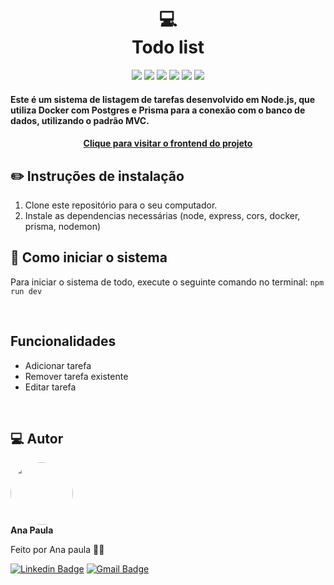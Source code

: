 <h1 align="center">
  💻<br>Todo list
</h1>
<div align="center">
    <img src="https://img.shields.io/badge/docker-%230db7ed.svg?style=for-the-badge&logo=docker&logoColor=white">
  <img src="https://img.shields.io/badge/postgres-%23316192.svg?style=for-the-badge&logo=postgresql&logoColor=white">
  <img src="https://img.shields.io/badge/node.js-6DA55F?style=for-the-badge&logo=node.js&logoColor=white">
  <img src="https://img.shields.io/badge/NODEMON-%23323330.svg?style=for-the-badge&logo=nodemon&logoColor=%BBDEAD">
  <img src="https://img.shields.io/badge/express.js-%23404d59.svg?style=for-the-badge&logo=express&logoColor=%2361DAFB">
  <img src="https://img.shields.io/badge/Prisma-3982CE?style=for-the-badge&logo=Prisma&logoColor=white">
 </div>

#### Este é um sistema de listagem de tarefas desenvolvido em Node.js, que utiliza Docker com Postgres e Prisma para a conexão com o banco de dados, utilizando o padrão MVC.
<div align="center">
  <h4><a href="https://github.com/anapaulasanto/todo-list/tree/main">Clique para visitar o frontend do projeto</a></h4>
</div>


## ✏️ Instruções de instalação
1. Clone este repositório para o seu computador.
2. Instale as dependencias necessárias (node, express, cors, docker, prisma, nodemon)

## 📝 Como iniciar o sistema
Para iniciar o sistema de todo, execute o seguinte comando no terminal:
`npm run dev`

<br>

## Funcionalidades

- Adicionar tarefa <br>
- Remover tarefa existente <br>
- Editar tarefa <br>

<br>

<h2> 💻 Autor</h2>

 <img style="border-radius: 50%;" src="https://avatars.githubusercontent.com/u/149811410?s=400&u=bb09c5d7f36aed097c3d8654b8d445ee587ed4b1&v=4" width="100px;" alt=""/>
 <br />
 <b>Ana Paula</b>


Feito por Ana paula 👋🏽 

[![Linkedin Badge](https://img.shields.io/badge/-Ana-blue?style=flat-square&logo=Linkedin&logoColor=white&link=https://www.linkedin.com/in/ana-paula-araujo-22bb69267?utm_source=share&utm_campaign=share_via&utm_content=profile&utm_medium=ios_app)](https://www.linkedin.com/in/ana-paula-araujo-22bb69267?utm_source=share&utm_campaign=share_via&utm_content=profile&utm_medium=ios_app) 
[![Gmail Badge](https://img.shields.io/badge/-Gmail-c14438?style=flat-square&logo=Gmail&logoColor=white&link=mailto:ana.paraujosanto@gmail.com)](mailto:ana.paraujosanto@gmail.com)

